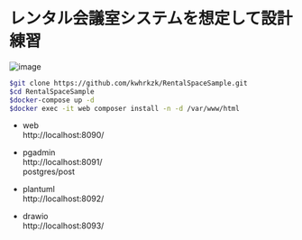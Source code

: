 # レンタル会議室システムを想定して設計練習

![image](https://user-images.githubusercontent.com/16681747/83384189-b671aa80-a421-11ea-9b8e-03c74898ff19.png)


```bash
$git clone https://github.com/kwhrkzk/RentalSpaceSample.git
$cd RentalSpaceSample
$docker-compose up -d
$docker exec -it web composer install -n -d /var/www/html
```

* web  
http://localhost:8090/  

* pgadmin  
http://localhost:8091/  
postgres/post  

* plantuml  
http://localhost:8092/  

* drawio  
http://localhost:8093/  
